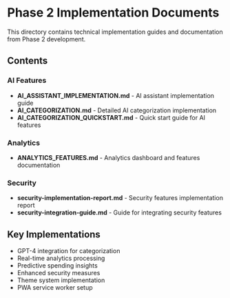# Phase 2 Implementation Documents

This directory contains technical implementation guides and documentation from Phase 2 development.

## Contents

### AI Features
- **AI_ASSISTANT_IMPLEMENTATION.md** - AI assistant implementation guide
- **AI_CATEGORIZATION.md** - Detailed AI categorization implementation
- **AI_CATEGORIZATION_QUICKSTART.md** - Quick start guide for AI features

### Analytics
- **ANALYTICS_FEATURES.md** - Analytics dashboard and features documentation

### Security
- **security-implementation-report.md** - Security features implementation report
- **security-integration-guide.md** - Guide for integrating security features

## Key Implementations
- GPT-4 integration for categorization
- Real-time analytics processing
- Predictive spending insights
- Enhanced security measures
- Theme system implementation
- PWA service worker setup